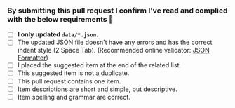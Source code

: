 ### By submitting this pull request I confirm I've read and complied with the below requirements 🙌


- [ ] **I only updated `data/*.json`.**
- [ ] The updated JSON file doesn't have any errors and has the correct indent style (2 Space Tab). (Recommended online validator: [JSON Formatter](https://jsonformatter.curiousconcept.com))
- [ ] I placed the suggested item at the end of the related list.
- [ ] This suggested item is not a duplicate.
- [ ] This pull request contains one item.
- [ ] Item descriptions are short and simple, but descriptive.
- [ ] Item spelling and grammar are correct.
